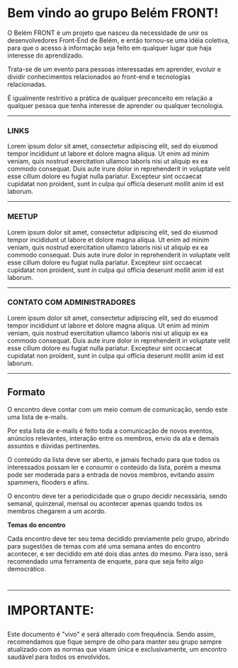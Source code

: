 <h1>Bem vindo ao grupo Belém FRONT! </h1>
<p>O Belém FRONT é um projeto que nasceu da necessidade de unir os desenvolvedores Front-End de Belém, e então tornou-se uma idéia coletiva, para que o acesso à informação seja feito em qualquer lugar que haja interesse do aprendizado. 

Trata-se de um evento para pessoas interessadas em aprender, evoluir e dividir conhecimentos relacionados ao front-end e tecnologias relacionadas. 

É igualmente restritivo a prática de qualquer preconceito em relação a qualquer pessoa que tenha interesse de aprender ou qualquer tecnologia.</p>
<hr>


<h3>LINKS  </h3>

<p>Lorem ipsum dolor sit amet, consectetur adipiscing elit, sed do eiusmod tempor incididunt ut labore et dolore magna aliqua. Ut enim ad minim veniam, quis nostrud exercitation ullamco laboris nisi ut aliquip ex ea commodo consequat. Duis aute irure dolor in reprehenderit in voluptate velit esse cillum dolore eu fugiat nulla pariatur. Excepteur sint occaecat cupidatat non proident, sunt in culpa qui officia deserunt mollit anim id est laborum.</p>
  <hr>
 <h3> MEETUP </h3>
 
 <p>Lorem ipsum dolor sit amet, consectetur adipiscing elit, sed do eiusmod tempor incididunt ut labore et dolore magna aliqua. Ut enim ad minim veniam, quis nostrud exercitation ullamco laboris nisi ut aliquip ex ea commodo consequat. Duis aute irure dolor in reprehenderit in voluptate velit esse cillum dolore eu fugiat nulla pariatur. Excepteur sint occaecat cupidatat non proident, sunt in culpa qui officia deserunt mollit anim id est laborum.</p>
  <hr>
 <h3> CONTATO COM ADMINISTRADORES</h3>
 
 <p>Lorem ipsum dolor sit amet, consectetur adipiscing elit, sed do eiusmod tempor incididunt ut labore et dolore magna aliqua. Ut enim ad minim veniam, quis nostrud exercitation ullamco laboris nisi ut aliquip ex ea commodo consequat. Duis aute irure dolor in reprehenderit in voluptate velit esse cillum dolore eu fugiat nulla pariatur. Excepteur sint occaecat cupidatat non proident, sunt in culpa qui officia deserunt mollit anim id est laborum.</p>


<hr>

<h2>Formato </h2>
  
  <p>O encontro deve contar com um meio comum de comunicação, sendo este uma lista de e-mails. </p>
  <p>Por esta lista de e-mails é feito toda a comunicação de novos eventos, anúncios relevantes, interação entre os membros, envio da ata e demais assuntos e dúvidas pertinentes.  </p>
<p>O conteúdo da lista deve ser aberto, e jamais fechado para que todos os interessados possam ler e consumir o conteúdo da lista, porém a mesma pode ser moderada para a entrada de novos membros, evitando assim spammers, flooders e afins. </p>
  <p>O encontro deve ter a periodicidade que o grupo decidir necessária, sendo semanal, quinzenal, mensal ou acontecer apenas quando todos os membros chegarem a um acordo.  </p>
  <p><strong>Temas do encontro  </strong></p>
  <p>Cada encontro deve ter seu tema decidido previamente pelo grupo, abrindo para sugestões de temas com até uma semana antes do encontro acontecer, e ser decidido em até dois dias antes do mesmo. Para isso, será recomendado uma ferramenta de enquete, para que seja feito algo democrático.
  <h1>
  </p>
  <hr>
  <p><strong>IMPORTANTE: 
  </h2>
  </strong></p>
  <p>Este documento é "vivo" e será alterado com frequência. Sendo assim, recomendamos que fique sempre de olho para manter seu grupo sempre atualizado com as normas que visam única e exclusivamente, um encontro saudável para todos os envolvidos.</p>

